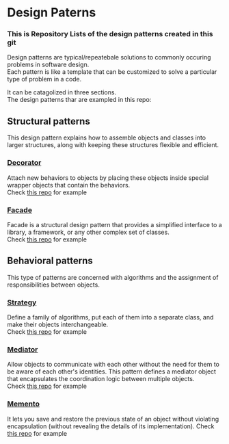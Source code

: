 # Design Paterns
### This is Repository Lists of the design patterns created in this git

Design patterns are typical/repeatebale solutions to commonly occuring problems in software design. \
Each pattern is like a template that can be customized to solve a particular type of problem in a code.

It can be catagolized in three sections.\
The design patterns thar are exampled in this repo:

## Structural patterns
This design pattern explains how to assemble objects and classes into larger structures, along with keeping these structures flexible and efficient.

### [Decorator](https://github.com/NazemMahmud/design-paterns-php/tree/main/Decorator)
Attach new behaviors to objects by placing these objects inside special wrapper objects that contain the behaviors.\
Check [this repo](https://github.com/NazemMahmud/design-paterns-php/tree/main/Decorator) for example

### [Facade](https://github.com/NazemMahmud/design-paterns-php/tree/main/facade)  
Facade is a structural design pattern that provides a simplified interface to a library, a framework, or any other complex set of classes.\
Check [this repo](https://github.com/NazemMahmud/design-paterns-php/tree/main/facade) for example

## Behavioral patterns
This type of patterns are concerned with algorithms and the assignment of responsibilities between objects.

### [Strategy](https://github.com/NazemMahmud/strategy-pattern) 
Define a family of algorithms, put each of them into a separate class, and make their objects interchangeable.\
Check [this repo](https://github.com/NazemMahmud/strategy-pattern) for example

### [Mediator](https://github.com/NazemMahmud/design-paterns/tree/mediator)
Allow objects to communicate with each other without the need for them to be aware of each other's identities. This pattern defines a mediator object that encapsulates the coordination logic between multiple objects.\
Check [this repo](https://github.com/NazemMahmud/design-paterns/tree/mediator) for example

### [Memento](https://github.com/NazemMahmud/design-paterns/tree/memento)
It lets you save and restore the previous state of an object without violating encapsulation (without revealing the details of its implementation).
Check [this repo](https://github.com/NazemMahmud/design-paterns/tree/memento) for example
